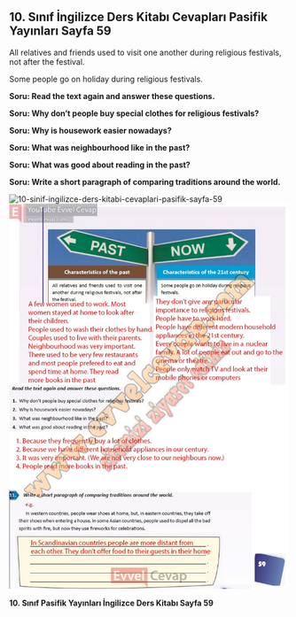 ## 10. Sınıf İngilizce Ders Kitabı Cevapları Pasifik Yayınları Sayfa 59

All relatives and friends used to visit one another during religious festivals, not after the festival.

Some people go on holiday during religious festivals.

**Soru: Read the text again and answer these questions.**

**Soru: Why don’t people buy special clothes for religious festivals?**

**Soru: Why is housework easier nowadays?**

**Soru: What was neighbourhood like in the past?**

**Soru: What was good about reading in the past?**

**Soru: Write a short paragraph of comparing traditions around the world.**

![10-sinif-ingilizce-ders-kitabi-cevaplari-pasifik-sayfa-59]()![10-sinif-ingilizce-ders-kitabi-cevaplari-pasifik-sayfa-59](./image1.webp)

**10. Sınıf Pasifik Yayınları İngilizce Ders Kitabı Sayfa 59**